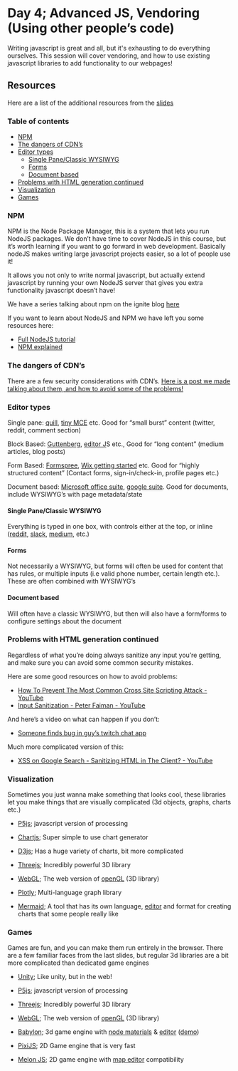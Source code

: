 # Day 4; Advanced JS, Vendoring (Using other people’s code)

Writing javascript is great and all, but it's exhausting to do everything ourselves. This session will cover vendoring, and how to use existing javascript libraries to add functionality to our webpages!

## Resources

Here are a list of the additional resources from the [slides](https://docs.google.com/presentation/d/11wsO5GInwXgOYPZpMVZZcEoyw6hejeBGTJDzuDC6uys/edit?usp=share_link)

### Table of contents
- [NPM](#npm)
- [The dangers of CDN’s](#the-dangers-of-cdns)
- [Editor types](#editor-types)
    - [Single Pane/Classic WYSIWYG](#single-paneclassic-wysiwyg)
    - [Forms](#forms)
    - [Document based](#document-based)
- [Problems with HTML generation continued](#problems-with-html-generation-continued)
- [Visualization](#visualization)
- [Games](#games)


### NPM

NPM is the Node Package Manager, this is a system that lets you run NodeJS packages. We don’t have time to cover NodeJS in this course, but it’s worth learning if you want to go forward in web development. Basically nodeJS makes writing large javascript projects easier, so a lot of people use it!

It allows you not only to write normal javascript, but actually extend javascript by running your own NodeJS server that gives you extra functionality javascript doesn’t have!

We have a series talking about npm on the ignite blog [here](https://schulichignite.com/blog/intro-to-node/npm-intro/)

If you want to learn about NodeJS and NPM we have left you some resources here:

-   [Full NodeJS tutorial](https://www.youtube.com/watch?v=fBNz5xF-Kx4)
-   [NPM explained](https://www.youtube.com/watch?v=P3aKRdUyr0s)

### The dangers of CDN’s

There are a few security considerations with CDN’s. [Here is a post we made talking about them, and how to avoid some of the problems!](https://schulichignite.com/blog/dangers-of-cdns/)

### Editor types

Single pane: [quill](https://quilljs.com/), [tiny MCE](https://www.tiny.cloud/) etc. Good for “small burst” content (twitter, reddit, comment section)

Block Based: [Guttenberg](https://wordpress.org/gutenberg/), [editor J](https://editorjs.io/)S etc., Good for “long content” (medium articles, blog posts)

Form Based: [Formspree](https://formspree.io/), [Wix getting started](https://www.wix.com/) etc. Good for “highly structured content” (Contact forms, sign-in/check-in, profile pages etc.)

Document based: [Microsoft office suite](https://www.office.com/), [google suite](https://drive.google.com/). Good for documents, include WYSIWYG’s with page metadata/state

#### Single Pane/Classic WYSIWYG

Everything is typed in one box, with controls either at the top, or inline ([reddit](https://reddit.com/), [slack](https://slack.com/), [medium](https://medium.com/), etc.)

#### Forms

Not necessarily a WYSIWYG, but forms will often be used for content that has rules, or multiple inputs (i.e valid phone number, certain length etc.). These are often combined with WYSIWYG’s

#### Document based

Will often have a classic WYSIWYG, but then will also have a form/forms to configure settings about the document

### Problems with HTML generation continued

Regardless of what you’re doing always sanitize any input you’re getting, and make sure you can avoid some common security mistakes.

Here are some good resources on how to avoid problems:

-   [How To Prevent The Most Common Cross Site Scripting Attack - YouTube](https://www.youtube.com/watch?v=ns1LX6mEvyM)
-   [Input Sanitization - Peter Faiman - YouTube](https://www.youtube.com/watch?v=fMZNRKSRb8g)
    
And here’s a video on what can happen if you don’t:

-   [Someone finds bug in guy’s twitch chat app](https://www.youtube.com/watch?v=2GtbY1XWGlQ)
    
Much more complicated version of this:

-   [XSS on Google Search - Sanitizing HTML in The Client? - YouTube](https://www.youtube.com/watch?v=lG7U3fuNw3A)

### Visualization

Sometimes you just wanna make something that looks cool, these libraries let you make things that are visually complicated (3d objects, graphs, charts etc.)

-   [P5js](https://p5js.org/); javascript version of processing
    
-   [Chartjs](https://www.chartjs.org/); Super simple to use chart generator
    
-   [D3js](https://d3js.org/); Has a huge variety of charts, bit more complicated
    
-   [Threejs](https://threejs.org/); Incredibly powerful 3D library
    
-   [WebGL](https://get.webgl.org/); The web version of [openGL](https://www.opengl.org/) (3D library)
    
-   [Plotly](https://plotly.com/); Multi-language graph library
    
-   [Mermaid](https://mermaid-js.github.io/mermaid); A tool that has its own language, [editor](https://mermaid.live/edit) and format for creating charts that some people really like

### Games


Games are fun, and you can make them run entirely in the browser. There are a few familiar faces from the last slides, but regular 3d libraries are a bit more complicated than dedicated game engines

-   [Unity](https://docs.unity3d.com/Manual/webgl-building.html); Like unity, but in the web!
    
-   [P5js](https://p5js.org/); javascript version of processing
    
-   [Threejs](https://threejs.org/); Incredibly powerful 3D library
    
-   [WebGL](https://get.webgl.org/); The web version of [openGL](https://www.opengl.org/) (3D library)
    
-   [Babylon](https://www.babylonjs.com/); 3d game engine with [node materials](https://nme.babylonjs.com/) & [editor](https://playground.babylonjs.com/) ([demo](https://spacepirates.babylonjs.com/))
    
-   [PixiJS](https://github.com/pixijs/pixijs); 2D Game engine that is very fast
    
-   [Melon JS](https://github.com/melonjs/melonJS); 2D game engine with [map editor](https://www.mapeditor.org/) compatibility
